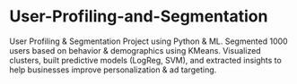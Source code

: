 # User-Profiling-and-Segmentation
User Profiling &amp; Segmentation Project using Python &amp; ML. Segmented 1000 users based on behavior &amp; demographics using KMeans. Visualized clusters, built predictive models (LogReg, SVM), and extracted insights to help businesses improve personalization &amp; ad targeting.
